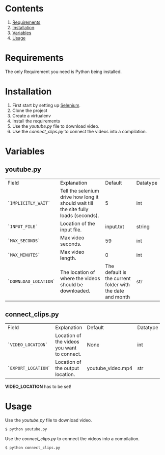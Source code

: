 <p align="center">
</p>

# Contents

1. [Requirements](#Requirements)
1. [Installation](#Installation)
1. [Variables](#Variables)
1. [Usage](#Usage)

# Requirements

The only Requirement you need is Python being installed.


# Installation

1. First start by setting up [Selenium](https://www.selenium.dev/documentation/webdriver/getting_started/).
1. Clone the project
1. Create a virtualenv
1. Install the requirements
1. Use the *youtube.py* file to download video.
1. Use the *connect_clips.py* to connect the videos into a compilation.

# Variables

## youtube.py
<table>
    <tr>
        <td>Field</td>
        <td>Explanation</td>
        <td>Default</td>
        <td>Datatype</td>
    </tr>
    <tr>
        <td><code>`IMPLICITLY_WAIT`</code></td>
        <td>Tell the selenium drive how long it should wait till the site fully loads (seconds).</td>
        <td>5</td>
        <td>int</td>
    </tr>
    <tr>
        <td><code>`INPUT_FILE`</code></td>
        <td>Location of the input file.</td>
        <td>input.txt</td>
        <td>string</td>
    </tr>
    <tr>
        <td><code>`MAX_SECONDS`</code></td>
        <td>Max video seconds.</td>
        <td>59</td>
        <td>int</td>
    </tr>
    <tr>
        <td><code>`MAX_MINUTES`</code></td>
        <td>Max video length.</td>
        <td>0</td>
        <td>int</td>
    </tr>
    <tr>
        <td><code>`DOWNLOAD_LOCATION`</code></td>
        <td>The location of where the videos should be downloaded.</td>
        <td>The default is the current folder with the date and month</td>
        <td>str</td>
    </tr>
    <tr>
</table>

## connect_clips.py
<table>
    <tr>
        <td>Field</td>
        <td>Explanation</td>
        <td>Default</td>
        <td>Datatype</td>
    </tr>
    <tr>
        <td><code>`VIDEO_LOCATION`</code></td>
        <td>Location of the videos you want to connect.</td>
        <td>None</td>
        <td>int</td>
    </tr>
    <tr>
        <td><code>`EXPORT_LOCATION`</code></td>
        <td>Location of the output location.</td>
        <td>youtube_video.mp4</td>
        <td>str</td>
    </tr>
</table>

**VIDEO_LOCATION** has to be set!

# Usage

Use the *youtube.py* file to download video.

```bash
$ python youtube.py
```

Use the *connect_clips.py* to connect the videos into a compilation.

```bash
$ python connect_clips.py
```